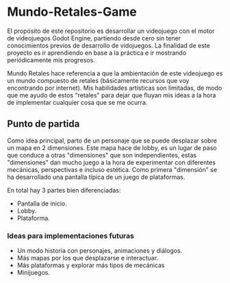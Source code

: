 # Mundo-Retales-Game
El propósito de este repositorio es desarrollar un videojuego con el motor de videojuegos Godot Engine, partiendo desde cero sin tener conocimientos previos de desarrollo de vidojuegos. La finalidad de este proyecto es ir aprendiendo en base a la práctica e ir mostrando periódicamente mis progresos.

Mundo Retales hace referencia a que la ambientación de este videojuego es un mundo compuesto de retales (básicamente recursos que voy encontrando por internet). Mis habilidades artísticas son limitadas, de modo que me ayudo de estos "retales" para dejar que fluyan mis ideas a la hora de implementar cualquier cosa que se me ocurra.

## Punto de partida
Como idea principal, parto de un personaje que se puede desplazar sobre un mapa en 2 dimensiones. Este mapa hace de lobby, es un lugar de paso que conduce a otras "dimensiones" que son independientes, estas "dimensiones" dan mucho juego a la hora de experimentar con diferentes mecánicas, perspectivas e incluso estética. Como primera "dimensión" se ha desarrollado una pantalla típica de un juego de plataformas.

En total hay 3 partes bien diferenciadas:
- Pantalla de inicio.
- Lobby.
- Plataforma.

### Ideas para implementaciones futuras
- Un modo historia con personajes, animaciones y diálogos.
- Más mapas por los que desplazarse e interactuar.
- Más plataformas y explorar más tipos de mecánicas
- Minijuegos.
